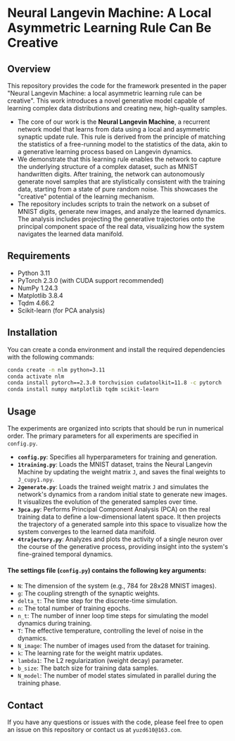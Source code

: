 # Neural Langevin Machine: A Local Asymmetric Learning Rule Can Be Creative

## Overview

This repository provides the code for the framework presented in the paper "Neural Langevin Machine: a local asymmetric learning rule can be creative". This work introduces a novel generative model capable of learning complex data distributions and creating new, high-quality samples.

- The core of our work is the **Neural Langevin Machine**, a recurrent network model that learns from data using a local and asymmetric synaptic update rule. This rule is derived from the principle of matching the statistics of a free-running model to the statistics of the data, akin to a generative learning process based on Langevin dynamics.
- We demonstrate that this learning rule enables the network to capture the underlying structure of a complex dataset, such as MNIST handwritten digits. After training, the network can autonomously generate novel samples that are stylistically consistent with the training data, starting from a state of pure random noise. This showcases the "creative" potential of the learning mechanism.
- The repository includes scripts to train the network on a subset of MNIST digits, generate new images, and analyze the learned dynamics. The analysis includes projecting the generative trajectories onto the principal component space of the real data, visualizing how the system navigates the learned data manifold.

## Requirements

- Python 3.11
- PyTorch 2.3.0 (with CUDA support recommended)
- NumPy 1.24.3
- Matplotlib 3.8.4
- Tqdm 4.66.2
- Scikit-learn (for PCA analysis)

## Installation

You can create a conda environment and install the required dependencies with the following commands:

```bash
conda create -n nlm python=3.11
conda activate nlm
conda install pytorch==2.3.0 torchvision cudatoolkit=11.8 -c pytorch
conda install numpy matplotlib tqdm scikit-learn
```

## Usage

The experiments are organized into scripts that should be run in numerical order. The primary parameters for all experiments are specified in `config.py`.

- **`config.py`**: Specifies all hyperparameters for training and generation.
- **`1training.py`**: Loads the MNIST dataset, trains the Neural Langevin Machine by updating the weight matrix `J`, and saves the final weights to `J_cupy1.npy`.
- **`2generate.py`**: Loads the trained weight matrix `J` and simulates the network's dynamics from a random initial state to generate new images. It visualizes the evolution of the generated samples over time.
- **`3pca.py`**: Performs Principal Component Analysis (PCA) on the real training data to define a low-dimensional latent space. It then projects the trajectory of a generated sample into this space to visualize how the system converges to the learned data manifold.
- **`4trajectory.py`**: Analyzes and plots the activity of a single neuron over the course of the generative process, providing insight into the system's fine-grained temporal dynamics.

#### **The settings file (`config.py`) contains the following key arguments:**

-   `N`: The dimension of the system (e.g., 784 for 28x28 MNIST images).
-   `g`: The coupling strength of the synaptic weights.
-   `delta_t`: The time step for the discrete-time simulation.
-   `n`: The total number of training epochs.
-   `n_t`: The number of inner loop time steps for simulating the model dynamics during training.
-   `T`: The effective temperature, controlling the level of noise in the dynamics.
-   `N_image`: The number of images used from the dataset for training.
-   `k`: The learning rate for the weight matrix updates.
-   `lambda1`: The L2 regularization (weight decay) parameter.
-   `b_size`: The batch size for training data samples.
-   `N_model`: The number of model states simulated in parallel during the training phase.



## Contact

If you have any questions or issues with the code, please feel free to open an issue on this repository or contact us at `yuzd610@163.com`.
